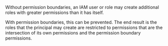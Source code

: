 
Without permission boundaries, an IAM user or role may create additional roles  with greater permissions than it has itself. 

With permission boundaries, this can be prevented. The end result is the roles that the principal may create are restricted to permissions that are the intersection of its own permissions and the permission boundary permissions.